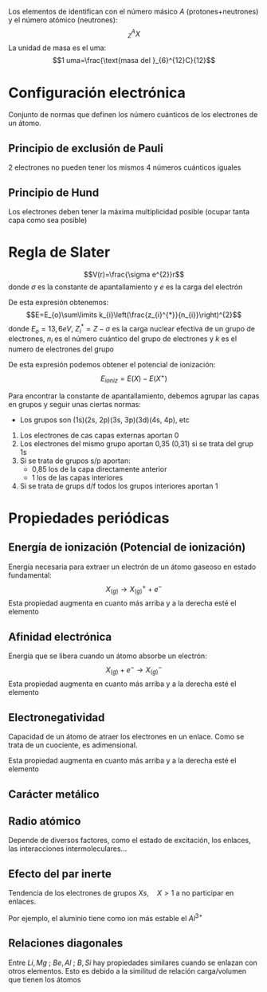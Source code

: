 Los elementos de identifican con el número másico $A$ (protones+neutrones) y el número atómico (neutrones): $$_{Z}^{A}X$$
La unidad de masa es el uma: $$1 uma=\frac{\text{masa del }_{6}^{12}C}{12}$$
# Configuración electrónica
Conjunto de normas que definen los número cuánticos de los electrones de un átomo.
## Principio de exclusión de Pauli
2 electrones no pueden tener los mismos 4 números cuánticos iguales
## Principio de Hund
Los electrones deben tener la máxima multiplicidad posible (ocupar tanta capa como sea posible)

# Regla de Slater
$$V(r)=\frac{\sigma e^{2}}r$$ donde $\sigma$ es la constante de apantallamiento y $e$ es la carga del electrón

De esta expresión obtenemos: $$E=E_{o}\sum\limits k_{i}\left(\frac{z_{i}^{*}}{n_{i}}\right)^{2}$$ donde $E_{o}=13,6eV$, $Z_{i}^{*}=Z-\sigma$ es la carga nuclear efectiva de un grupo de electrones, $n_{i}$ es el número cuántico del grupo de electrones y $k$ es el numero de electrones del grupo

De esta expresión podemos obtener el potencial de ionización: $$E_{ioniz}=E(X)-E(X^{+})$$

Para encontrar la constante de apantallamiento, debemos agrupar las capas en grupos y seguir unas ciertas normas:
- Los grupos son (1s)(2s, 2p)(3s, 3p)(3d)(4s, 4p), etc
1. Los electrones de cas capas externas aportan 0
2. Los electrones del mismo grupo aportan 0,35 (0,31) si se trata del grup 1s
3. Si se trata de grupos s/p aportan:
	- 0,85 los de la capa directamente anterior
	- 1 los de las capas interiores
4. Si se trata de grups d/f todos los grupos interiores aportan 1

# Propiedades periódicas
## Energía de ionización (Potencial de ionización)
Energía necesaria para extraer un electrón de un átomo gaseoso en estado fundamental: $$X_{(g)}\to X^{+}_{(g)}+e^{-}$$
Esta propiedad augmenta en cuanto más arriba y a la derecha esté el elemento

## Afinidad electrónica
Energía que se libera cuando un átomo absorbe un electrón: $$X_{(g)}+e^{-}\to X^{-}_{(g)}$$
Esta propiedad augmenta en cuanto más arriba y a la derecha esté el elemento

## Electronegatividad
Capacidad de un átomo de atraer los electrones en un enlace. Como se trata de un cuociente, es adimensional.

Esta propiedad augmenta en cuanto más arriba y a la derecha esté el elemento

## Carácter metálico

## Radio atómico
Depende de diversos factores, como el estado de excitación, los enlaces, las interacciones intermoleculares...
## Efecto del par inerte
Tendencia de los electrones de grupos $Xs,\quad X>1$ a no participar en enlaces.

Por ejemplo, el aluminio tiene como ion más estable el $Al^{3+}$
## Relaciones diagonales
Entre $Li,Mg$ ; $Be, Al$ ; $B, Si$ hay propiedades similares cuando se enlazan con otros elementos. Esto es debido a la similitud de relación carga/volumen que tienen los átomos

